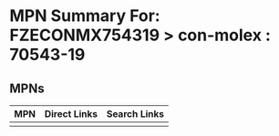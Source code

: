 



# MPN Summary For: FZECONMX754319 > con-molex : 70543-19

## MPNs
  

|MPN|Direct Links|Search Links|
| :--- | :--- | :--- |
||||
